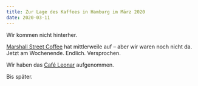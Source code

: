 ```yaml
---
title: Zur Lage des Kaffees in Hamburg im März 2020
date: 2020-03-11
---
```


Wir kommen nicht hinterher.

[Marshall Street Coffee](https://www.instagram.com/marshall.street.coffee/) hat mittlerweile auf – aber wir waren noch nicht da. Jetzt am Wochenende. Endlich. Versprochen.

Wir haben das [Café Leonar](/cafes/cafe-leonar/) aufgenommen.

Bis später.